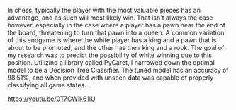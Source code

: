 In chess, typically the player with the most valuable pieces has an advantage, and as such will most likely win. That isn't always the case however, especially in the case where a player has a pawn near the end of the board, threatening to turn that pawn into a queen. A common variation of this endgame is where the white player has a king and a pawn that is about to be promoted, and the other has their king and a rook. The goal of my research was to predict the possibility of white winning due to this position. Utilizing a library called PyCaret, I narrowed down the optimal model to be a Decision Tree Classifier. The tuned model has an accuracy of 98.51%, and when provided with unseen data was capable of properly classifying all game states.

https://youtu.be/0T7CWik61lU
